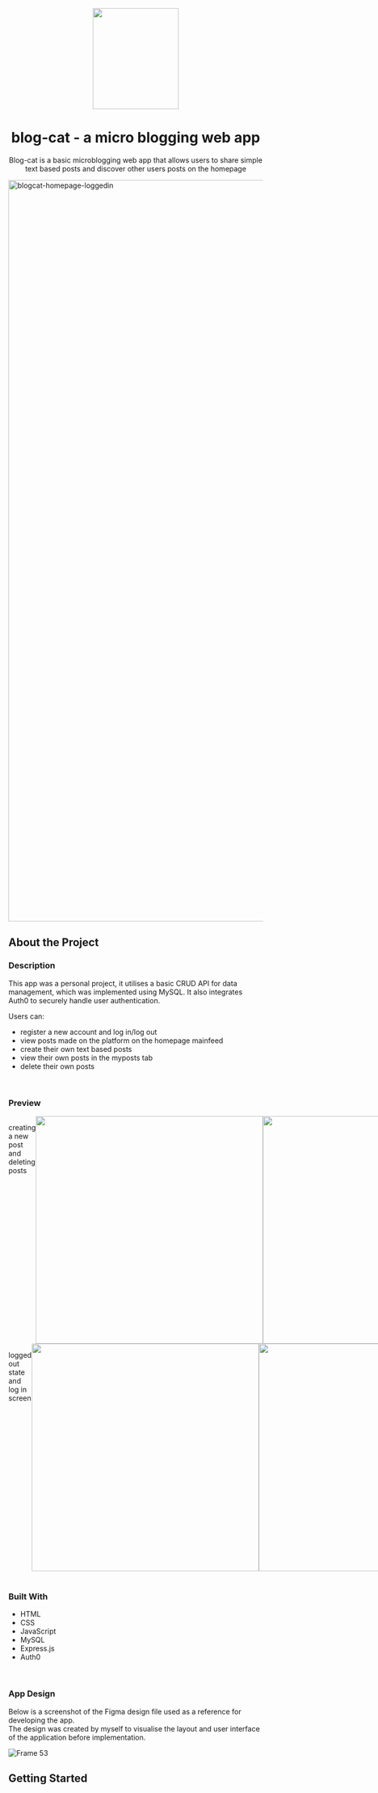 <p align="center" >
  <img src="https://github.com/Catherine-99/blog-cat/assets/142168043/d19f75da-de44-4ddb-9795-2f6a000bb3aa" height="200" width="170" />
</p>

<h1 align="center">
  blog-cat - a micro blogging web app
</h1>
<p align="center">
  Blog-cat is a basic microblogging web app that allows users to share simple text based posts and discover other users posts on the homepage
</p>
<img width="1466" alt="blogcat-homepage-loggedin" src="https://github.com/Catherine-99/blog-cat/assets/142168043/03c57135-6adc-428d-b07b-d88ec782243e">


<h2>About the Project</h2>
<h3>Description</h3>
<p>This app was a personal project, it utilises a basic CRUD API for data management, which was implemented using MySQL. It also integrates Auth0 to securely handle user authentication.</p>
<p>Users can:</p>

<ul>
  <li>register a new account and log in/log out</li>
  <li>view posts made on the platform on the homepage mainfeed</li>
  <li>create their own text based posts</li>
  <li>view their own posts in the myposts tab</li>
  <li>delete their own posts</li>
</ul>
<br>
<h3>Preview</h3>

<div style="display: flex;">
  <p>creating a new post and deleting posts</p>
  <img src="https://github.com/Catherine-99/blog-cat/assets/142168043/a10218d5-eab3-458f-9f87-eb8e241b4c5d"  width="450">
  <img src="https://github.com/Catherine-99/blog-cat/assets/142168043/69d0d5e2-4344-431e-b9e1-3c814dc1509c"  width="450">
</div>

<div style="display: flex;">
  <p>logged out state and log in screen</p>
  <img src="https://github.com/Catherine-99/blog-cat/assets/142168043/9119a6c1-5b20-4e46-9048-a375be1d0763" width="450">
  <img src="https://github.com/Catherine-99/blog-cat/assets/142168043/c6794b24-87f0-4676-a90b-72eb430658e2" width="450">
</div>

<br>
<h3>Built With</h3>
<ul>
  <li>HTML</li>
  <li>CSS</li>
  <li>JavaScript</li>
  <li>MySQL</li>
  <li>Express.js</li>
  <li>Auth0</li>
</ul>

<br>

<h3>App Design</h3> 
<p>Below is a screenshot of the Figma design file used as a reference for developing the app. <br> The design was created by myself to visualise the layout and user interface of the application before implementation.</p>

![Frame 53](https://github.com/Catherine-99/blog-cat/assets/142168043/f096e05c-5a1c-4d8c-9590-17679f257f9d)

<h2>Getting Started</h2>



